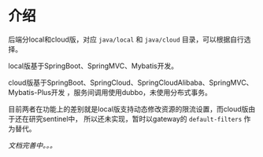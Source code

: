 # 介绍

后端分local和cloud版，对应 `java/local` 和 `java/cloud` 目录，可以根据自行选择。

local版基于SpringBoot、SpringMVC、Mybatis开发。

cloud版基于SpringBoot、SpringCloud、SpringCloudAlibaba、SpringMVC、Mybatis-Plus开发
，服务间调用使用dubbo，未使用分布式事务。

目前两者在功能上的差别就是local版支持动态修改资源的限流设置，而cloud版由于还在研究sentinel中，
所以还未实现，暂时以gateway的 `default-filters` 作为替代。

*文档完善中。。。*
